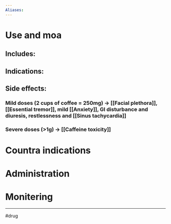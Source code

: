 ```yaml
---
Aliases:
---
```

# Use and moa
## Includes:
## Indications:
## Side effects:
### Mild doses (2 cups of coffee = 250mg) -> [[Facial plethora]], [[Essential tremor]], mild [[Anxiety]], GI disturbance and diuresis, restlessness and [[Sinus tachycardia]]
### Severe doses (>1g) -> [[Caffeine toxicity]]
# Countra indications
# Administration 
# Monitering 

---
#drug 